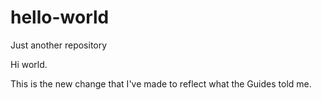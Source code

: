# hello-world
Just another repository

Hi world.

This is the new change that I've made to reflect what the Guides told me.
